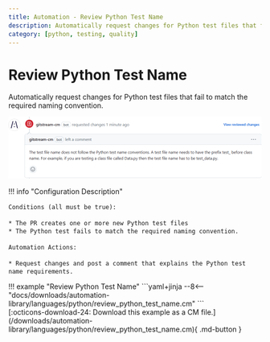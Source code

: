 ```yaml
---
title: Automation - Review Python Test Name
description: Automatically request changes for Python test files that fail to match the required naming convention.
category: [python, testing, quality]
---
```

# Review Python Test Name

<!-- --8<-- [start:example]-->

Automatically request changes for Python test files that fail to match the required naming convention.

![Review Python Test Name](/automations/languages/python/review-python-test-name/review-python-test-name.png)

!!! info "Configuration Description"

    Conditions (all must be true):

    * The PR creates one or more new Python test files
    * The Python test fails to match the required naming convention.

    Automation Actions:

    * Request changes and post a comment that explains the Python test name requirements.

<div class="automationExample" markdown="1">
!!! example "Review Python Test Name"
    ```yaml+jinja
    --8<-- "docs/downloads/automation-library/languages/python/review_python_test_name.cm"
    ```
    <div class="result" markdown>
      <span>
      [:octicons-download-24: Download this example as a CM file.](/downloads/automation-library/languages/python/review_python_test_name.cm){ .md-button }
      </span>
    </div>
<!-- --8<-- [end:example]-->
